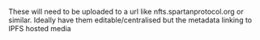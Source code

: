 These will need to be uploaded to a url like nfts.spartanprotocol.org or similar. Ideally have them editable/centralised but the metadata linking to IPFS hosted media